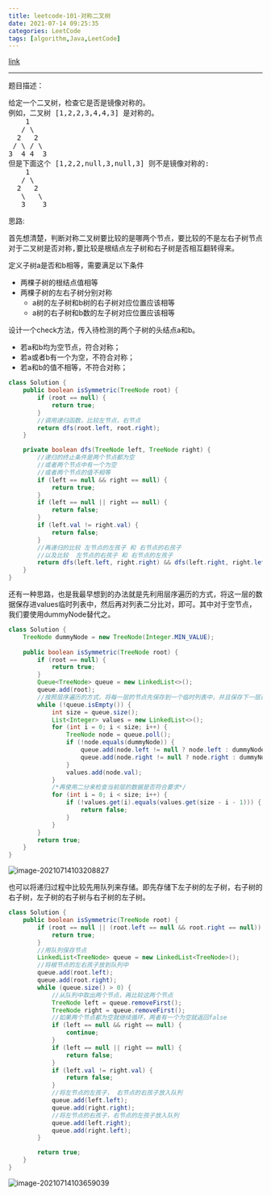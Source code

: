 ```yaml
---
title: leetcode-101-对称二叉树
date: 2021-07-14 09:25:35
categories: LeetCode
tags: [algorithm,Java,LeetCode]
---
```


[link](https://leetcode-cn.com/problems/symmetric-tree/)

<hr/>

题目描述：

<pre>
给定一个二叉树，检查它是否是镜像对称的。
例如，二叉树 [1,2,2,3,4,4,3] 是对称的。
    1
   / \
  2   2
 / \ / \
3  4 4  3
但是下面这个 [1,2,2,null,3,null,3] 则不是镜像对称的:
    1
   / \
  2   2
   \   \
   3    3
</pre>

思路:

<pre>
首先想清楚，判断对称二叉树要比较的是哪两个节点，要比较的不是左右子树节点！
对于二叉树是否对称,要比较是根结点左子树和右子树是否相互翻转得来。
</pre>

定义子树a是否和b相等，需要满足以下条件

- 两棵子树的根结点值相等
- 两棵子树的左右子树分别对称
	- a树的左子树和b树的右子树对应位置应该相等
	- a树的右子树和b数的左子树对应位置应该相等

设计一个check方法，传入待检测的两个子树的头结点a和b。

- 若a和b均为空节点，符合对称；
- 若a或者b有一个为空，不符合对称；
- 若a和b的值不相等，不符合对称；

```java
class Solution {
    public boolean isSymmetric(TreeNode root) {
        if (root == null) {
            return true;
        }
        //调用递归函数，比较左节点，右节点
        return dfs(root.left, root.right);
    }

    private boolean dfs(TreeNode left, TreeNode right) {
        //递归的终止条件是两个节点都为空
        //或者两个节点中有一个为空
        //或者两个节点的值不相等
        if (left == null && right == null) {
            return true;
        }
        if (left == null || right == null) {
            return false;
        }
        if (left.val != right.val) {
            return false;
        }
        //再递归的比较 左节点的左孩子 和 右节点的右孩子
        //以及比较  左节点的右孩子 和 右节点的左孩子
        return dfs(left.left, right.right) && dfs(left.right, right.left);
    }
}
```

还有一种思路，也是我最早想到的办法就是先利用层序遍历的方式，将这一层的数据保存进values临时列表中，然后再对列表二分比对，即可。其中对于空节点，我们要使用dummyNode替代之。

```java
class Solution {
    TreeNode dummyNode = new TreeNode(Integer.MIN_VALUE);
    
    public boolean isSymmetric(TreeNode root) {
        if (root == null) {
            return true;
        }
        Queue<TreeNode> queue = new LinkedList<>();
        queue.add(root);
        //按照层序遍历的方式，将每一层的节点先保存到一个临时列表中，并且保存下一层进queue中
        while (!queue.isEmpty()) {
            int size = queue.size();
            List<Integer> values = new LinkedList<>();
            for (int i = 0; i < size; i++) {
                TreeNode node = queue.poll();
                if (!node.equals(dummyNode)) {
                    queue.add(node.left != null ? node.left : dummyNode);
                    queue.add(node.right != null ? node.right : dummyNode);
                }
                values.add(node.val);
            }
            /*再使用二分来检查当前层的数据是否符合要求*/
            for (int i = 0; i < size; i++) {
                if (!values.get(i).equals(values.get(size - i - 1))) {
                    return false;
                }
            }
        }
        return true;
    }
}
```

![image-20210714103208827](https://gitee.com/cao_ziqiang/img/raw/master/20210714103208.png)

也可以将递归过程中比较先用队列来存储。即先存储下左子树的左子树，右子树的右子树，左子树的右子树与右子树的左子树。

```java
class Solution {
	public boolean isSymmetric(TreeNode root) {
        if (root == null || (root.left == null && root.right == null)) {
            return true;
        }
        //用队列保存节点
        LinkedList<TreeNode> queue = new LinkedList<TreeNode>();
        //将根节点的左右孩子放到队列中
        queue.add(root.left);
        queue.add(root.right);
        while (queue.size() > 0) {
            //从队列中取出两个节点，再比较这两个节点
            TreeNode left = queue.removeFirst();
            TreeNode right = queue.removeFirst();
            //如果两个节点都为空就继续循环，两者有一个为空就返回false
            if (left == null && right == null) {
                continue;
            }
            if (left == null || right == null) {
                return false;
            }
            if (left.val != right.val) {
                return false;
            }
            //将左节点的左孩子， 右节点的右孩子放入队列
            queue.add(left.left);
            queue.add(right.right);
            //将左节点的右孩子，右节点的左孩子放入队列
            queue.add(left.right);
            queue.add(right.left);
        }

        return true;
    }
}
```

![image-20210714103659039](https://gitee.com/cao_ziqiang/img/raw/master/20210714103659.png)

